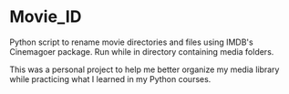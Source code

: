 # Movie_ID
Python script to rename movie directories and files using IMDB's Cinemagoer package. Run while in directory containing media folders.

This was a personal project to help me better organize my media library while practicing what I learned in my Python courses.
